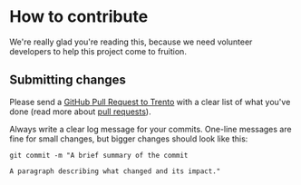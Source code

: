 # How to contribute

We're really glad you're reading this, because we need volunteer developers to help this project come to fruition.

## Submitting changes

Please send a [GitHub Pull Request to Trento](https://github.com/trento-project/web/pull/new/main) with a clear list of what you've done (read more about [pull requests](http://help.github.com/pull-requests/)).

Always write a clear log message for your commits. One-line messages are fine for small changes, but bigger changes should look like this:

```
git commit -m "A brief summary of the commit
     
A paragraph describing what changed and its impact."
```